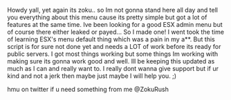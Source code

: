 Howdy yall, yet again its zoku.. so Im not gonna stand here all day and tell you everything about this menu cause its pretty simple but got a lot of features at the same time. Ive been looking for a good ESX admin menu but of course there either leaked or payed... So I made one! I went took the time of learning ESX's menu default thing which was a pain in my a**. But this script is for sure not done yet and needs a LOT of work before its ready for public servers. I got most things working but some things Im working with making sure its gonna work good and well. Ill be keeping this updated as much as I can and really want to. I really dont wanna give support but if ur kind and not a jerk then maybe just maybe I will help you. ;)

hmu on twitter if u need something from me @ZokuRush

